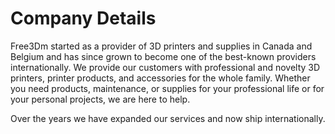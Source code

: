 ﻿# Company Details
Free3Dm started as a provider of 3D printers and supplies in Canada and Belgium and has since grown to become one of the best-known providers internationally. We provide our customers with professional and novelty 3D printers, printer products, and accessories for the whole family. Whether you need products, maintenance, or supplies for your professional life or for your personal projects, we are here to help.

Over the years we have expanded our services and now ship internationally.
